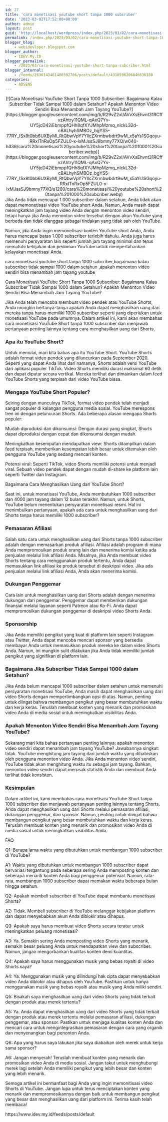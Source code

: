 ```yaml
---
id: 27
title: 'cara monetisasi youtube short tanpa 1000 subcriber'
date: '2023-03-02T17:52:00+00:00'
author: admin
layout: post
guid: 'http://localhost/wordpress/index.php/2023/03/02/cara-monetisasi-youtube-short-tanpa-1000-subcriber/'
permalink: /index.php/2023/03/02/cara-monetisasi-youtube-short-tanpa-1000-subcriber/
blogger_blog:
    - webidevloper.blogspot.com
blogger_author:
    - IDEV.My.ID
blogger_permalink:
    - /2023/03/cara-monetisasi-youtube-short-tanpa-subcriber.html
blogger_internal:
    - /feeds/2636143461486592706/posts/default/4310596206846636188
categories:
    - ADSENS
---
```


<div style="clear: both; text-align: center;">[![Cara Monetisasi YouTube Short Tanpa 1000 Subscriber: Bagaimana Kalau Subscriber Tidak Sampai 1000 dalam Setahun? Apakah Menonton Video Sendiri Bisa Menambah Jam Tayang YouTube?](https://blogger.googleusercontent.com/img/b/R29vZ2xl/AVvXsEhvnt31RCffvzAhtry11QML-qAxQ7Yv-UY5jcD42iEbmppfQHh8qfXYJMhpMzmq_nlckL32d-cBALhyhSMBOz_bgYS5-77RY_ISx8t0bb6UXByMl_RtQbwVpY7YllcZXrmbwbdrt9wM_x5aYs1SGqoyu-RRxITnRxOp5FZUL0-x-lxMJssSJ9bmny77XQ/w640-h336/cara%20monetisasi%20youtube%20short%20tanpa%201000%20subcriber.webp)](https://blogger.googleusercontent.com/img/b/R29vZ2xl/AVvXsEhvnt31RCffvzAhtry11QML-qAxQ7Yv-UY5jcD42iEbmppfQHh8qfXYJMhpMzmq_nlckL32d-cBALhyhSMBOz_bgYS5-77RY_ISx8t0bb6UXByMl_RtQbwVpY7YllcZXrmbwbdrt9wM_x5aYs1SGqoyu-RRxITnRxOp5FZUL0-x-lxMJssSJ9bmny77XQ/s1200/cara%20monetisasi%20youtube%20short%20tanpa%201000%20subcriber.webp)</div>Jika Anda tidak mencapai 1.000 subscriber dalam setahun, Anda tidak akan dapat memonetisasi video YouTube short Anda. Namun, Anda masih dapat meningkatkan jam tayang video Anda dengan menonton video sendiri, tetapi hanya jika Anda menonton video tersebut dengan akun YouTube yang berbeda dan tidak dianggap sebagai tindakan yang tidak sah oleh YouTube.

Namun, jika Anda ingin memonetisasi konten YouTube short Anda, Anda harus mencapai batas 1.000 subscriber terlebih dahulu. Anda juga harus memenuhi persyaratan lain seperti jumlah jam tayang minimal dan terus mematuhi kebijakan dan pedoman YouTube untuk mempertahankan kelayakan monetisasi Anda.

cara monetisasi youtube short tanpa 1000 subcriber,bagaimana kalau subscriber tidak sampai 1000 dalam setahun ,apakah menonton video sendiri bisa menambah jam tayang youtube

Cara Monetisasi YouTube Short Tanpa 1000 Subscriber: Bagaimana Kalau Subscriber Tidak Sampai 1000 dalam Setahun? Apakah Menonton Video Sendiri Bisa Menambah Jam Tayang YouTube?

Jika Anda telah mencoba membuat video pendek atau YouTube Shorts, Anda mungkin bertanya-tanya apakah Anda dapat menghasilkan uang dari mereka tanpa harus memiliki 1000 subscriber seperti yang diperlukan untuk monetisasi YouTube pada umumnya. Dalam artikel ini, kami akan membahas cara monetisasi YouTube Short tanpa 1000 subscriber dan menjawab pertanyaan penting lainnya tentang cara menghasilkan uang dari Shorts.

### Apa itu YouTube Short?

Untuk memulai, mari kita bahas apa itu YouTube Short. YouTube Shorts adalah format video pendek yang diluncurkan pada September 2020. Seperti yang dapat Anda lihat dari namanya, Shorts adalah versi YouTube dari aplikasi populer TikTok. Video Shorts memiliki durasi maksimal 60 detik dan dapat diputar secara vertikal. Mereka terlihat dan dimainkan dalam feed YouTube Shorts yang terpisah dari video YouTube biasa.

### Mengapa YouTube Short Populer?

Seiring dengan munculnya TikTok, format video pendek telah menjadi sangat populer di kalangan pengguna media sosial. YouTube merespons tren ini dengan peluncuran Shorts. Ada beberapa alasan mengapa Shorts populer:

Mudah diproduksi dan dikonsumsi: Dengan durasi yang singkat, Shorts dapat diproduksi dengan cepat dan dikonsumsi dengan mudah.

Meningkatkan kesempatan mendapatkan view: Shorts ditampilkan dalam feed terpisah, memberikan kesempatan lebih besar untuk ditemukan oleh pengguna YouTube yang sedang mencari konten.

Potensi viral: Seperti TikTok, video Shorts memiliki potensi untuk menjadi viral. Sebuah video pendek dapat dengan mudah di-share ke platform lain seperti Twitter dan Instagram.

Bagaimana Cara Menghasilkan Uang dari YouTube Short?

Saat ini, untuk monetisasi YouTube, Anda membutuhkan 1000 subscriber dan 4000 jam tayang dalam 12 bulan terakhir. Namun, untuk Shorts, YouTube belum menentukan persyaratan monetisasi resmi. Hal ini menimbulkan pertanyaan, apakah ada cara untuk menghasilkan uang dari Shorts tanpa harus memiliki 1000 subscriber?

### Pemasaran Afiliasi

Salah satu cara untuk menghasilkan uang dari Shorts tanpa 1000 subscriber adalah dengan memasarkan produk afiliasi. Afiliasi adalah program di mana Anda mempromosikan produk orang lain dan menerima komisi ketika ada penjualan melalui link afiliasi Anda. Misalnya, jika Anda membuat video Shorts tentang cara menggunakan produk tertentu, Anda dapat memasukkan link afiliasi ke produk tersebut di deskripsi video. Jika ada penjualan melalui link afiliasi Anda, Anda akan menerima komisi.

### Dukungan Penggemar

Cara lain untuk menghasilkan uang dari Shorts adalah dengan menerima dukungan dari penggemar. Penggemar dapat memberikan dukungan finansial melalui layanan seperti Patreon atau Ko-Fi. Anda dapat mempromosikan dukungan penggemar di deskripsi video Shorts Anda.

### Sponsorship

Jika Anda memiliki pengikut yang kuat di platform lain seperti Instagram atau Twitter, Anda dapat mencoba mencari sponsor yang bersedia membayar Anda untuk memasukkan produk mereka ke dalam video Shorts Anda. Namun, ini mungkin sulit dilakukan jika Anda tidak memiliki jumlah pengikut yang signifikan di platform lain.

### Bagaimana Jika Subscriber Tidak Sampai 1000 dalam Setahun?

Jika Anda belum mencapai 1000 subscriber dalam setahun untuk memenuhi persyaratan monetisasi YouTube, Anda masih dapat menghasilkan uang dari video Shorts dengan mempertimbangkan opsi di atas. Namun, penting untuk diingat bahwa membangun pengikut yang besar membutuhkan waktu dan kerja keras. Teruslah membuat konten yang menarik dan promosikan video Anda di media sosial untuk meningkatkan visibilitas Anda.

### Apakah Menonton Video Sendiri Bisa Menambah Jam Tayang YouTube?

Sekarang mari kita bahas pertanyaan penting lainnya: apakah menonton video sendiri dapat menambah jam tayang YouTube? Jawabannya singkat: tidak. YouTube menghitung jam tayang dari jumlah waktu yang dihabiskan oleh pengguna menonton video Anda. Jika Anda menonton video sendiri, YouTube tidak akan menghitung waktu itu sebagai jam tayang. Bahkan, menonton video sendiri dapat merusak statistik Anda dan membuat Anda terlihat tidak konsisten.

### Kesimpulan

Dalam artikel ini, kami membahas cara monetisasi YouTube Short tanpa 1000 subscriber dan menjawab pertanyaan penting lainnya tentang Shorts. Anda dapat menghasilkan uang dari Shorts melalui pemasaran afiliasi, dukungan penggemar, dan sponsor. Namun, penting untuk diingat bahwa membangun pengikut yang besar membutuhkan waktu dan kerja keras. Teruslah membuat konten yang menarik dan promosikan video Anda di media sosial untuk meningkatkan visibilitas Anda.

FAQ

Q1: Berapa lama waktu yang dibutuhkan untuk membangun 1000 subscriber di YouTube?

A1: Waktu yang dibutuhkan untuk membangun 1000 subscriber dapat bervariasi tergantung pada seberapa sering Anda memposting konten dan seberapa menarik konten Anda bagi penggemar potensial. Namun, rata-rata, membangun 1000 subscriber dapat memakan waktu beberapa bulan hingga setahun.

Q2: Apakah membeli subscriber di YouTube dapat membantu monetisasi Shorts?

A2: Tidak. Membeli subscriber di YouTube melanggar kebijakan platform dan dapat menyebabkan akun Anda diblokir atau dihapus.

Q3: Apakah saya harus membuat video Shorts secara teratur untuk meningkatkan peluang monetisasi?

A3: Ya. Semakin sering Anda memposting video Shorts yang menarik, semakin besar peluang Anda untuk mendapatkan view dan subscriber. Namun, jangan mengorbankan kualitas konten demi kuantitas.

Q4: Apakah saya harus menggunakan musik yang bebas royalti di video Shorts saya?

A4: Ya. Menggunakan musik yang dilindungi hak cipta dapat menyebabkan video Anda diblokir atau dihapus oleh YouTube. Pastikan untuk hanya menggunakan musik yang bebas royalti atau musik yang Anda miliki sendiri.

Q5: Bisakah saya menghasilkan uang dari video Shorts yang tidak terkait dengan produk atau merek tertentu?

A5: Ya. Anda dapat menghasilkan uang dari video Shorts yang tidak terkait dengan produk atau merek tertentu melalui pemasaran afiliasi, dukungan penggemar, atau sponsor. Pastikan untuk menjaga kualitas konten Anda dan mencari cara untuk mengintegrasikan pemasaran dengan cara yang organik dan menyenangkan bagi penonton Anda.

Q6: Apa yang harus saya lakukan jika saya diabaikan oleh merek untuk kerja sama sponsor?

A6: Jangan menyerah! Teruslah membuat konten yang menarik dan promosikan video Anda di media sosial. Jangan takut untuk menghubungi merek lagi setelah Anda memiliki pengikut yang lebih besar dan konten yang lebih menarik.

Semoga artikel ini bermanfaat bagi Anda yang ingin memonitisasi video Shorts di YouTube. Jangan lupa untuk terus menciptakan konten yang menarik dan mempromosikannya dengan baik untuk membangun pengikut yang besar dan menghasilkan uang dari platform ini. Terima kasih telah membaca!

<div>https://www.idev.my.id/feeds/posts/default</div>
